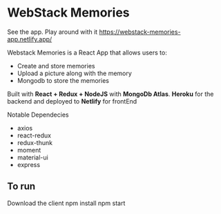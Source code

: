 # WebStack Memories

See the app. Play around with it https://webstack-memories-app.netlify.app/

Webstack Memories is a React App that allows users to: 
* Create and store memories
* Upload a picture along with the memory
* Mongodb to store the memories

Built with **React + Redux + NodeJS** with **MongoDb Atlas**. **Heroku** for the backend and deployed to **Netlify** for frontEnd

Notable Dependecies
* axios 
* react-redux
* redux-thunk
* moment
* material-ui
* express

## To run
Download the client
npm install
npm start

